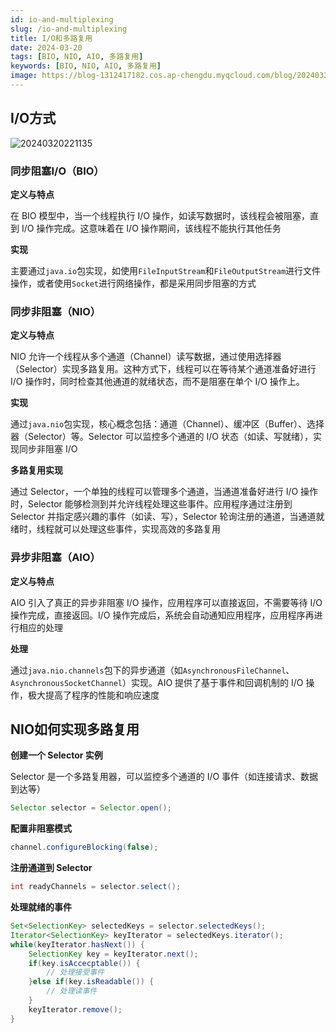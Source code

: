 ```yaml
---
id: io-and-multiplexing
slug: /io-and-multiplexing
title: I/O和多路复用
date: 2024-03-20
tags: [BIO, NIO, AIO, 多路复用]
keywords: [BIO, NIO, AIO, 多路复用]
image: https://blog-1312417182.cos.ap-chengdu.myqcloud.com/blog/20240320221135.png
---
```

## I/O方式

![20240320221135](https://blog-1312417182.cos.ap-chengdu.myqcloud.com/blog/20240320221135.png)

### 同步阻塞I/O（BIO）

**定义与特点**

在 BIO 模型中，当一个线程执行 I/O 操作，如读写数据时，该线程会被阻塞，直到 I/O 操作完成。这意味着在 I/O 操作期间，该线程不能执行其他任务

**实现**

主要通过`java.io`包实现，如使用`FileInputStream`和`FileOutputStream`进行文件操作，或者使用`Socket`进行网络操作，都是采用同步阻塞的方式

### 同步非阻塞（NIO）

**定义与特点**

NIO 允许一个线程从多个通道（Channel）读写数据，通过使用选择器（Selector）实现多路复用。这种方式下，线程可以在等待某个通道准备好进行 I/O 操作时，同时检查其他通道的就绪状态，而不是阻塞在单个 I/O 操作上。

**实现**

通过`java.nio`包实现，核心概念包括：通道（Channel）、缓冲区（Buffer）、选择器（Selector）等。Selector 可以监控多个通道的 I/O 状态（如读、写就绪），实现同步非阻塞 I/O 

**多路复用实现**

通过 Selector，一个单独的线程可以管理多个通道，当通道准备好进行 I/O 操作时，Selector 能够检测到并允许线程处理这些事件。应用程序通过注册到 Selector 并指定感兴趣的事件（如读、写），Selector 轮询注册的通道，当通道就绪时，线程就可以处理这些事件，实现高效的多路复用

### 异步非阻塞（AIO）

**定义与特点**

AIO 引入了真正的异步非阻塞 I/O 操作，应用程序可以直接返回，不需要等待 I/O 操作完成，直接返回。I/O 操作完成后，系统会自动通知应用程序，应用程序再进行相应的处理

**处理**

通过`java.nio.channels`包下的异步通道（如`AsynchronousFileChannel`、`AsynchronousSocketChannel`）实现。AIO 提供了基于事件和回调机制的 I/O 操作，极大提高了程序的性能和响应速度

## NIO如何实现多路复用

**创建一个 Selector 实例**

Selector 是一个多路复用器，可以监控多个通道的 I/O 事件（如连接请求、数据到达等）

```java
Selector selector = Selector.open();
```

**配置非阻塞模式**

```java
channel.configureBlocking(false);
```

**注册通道到 Selector**

```java
int readyChannels = selector.select();
```

**处理就绪的事件**

```java
Set<SelectionKey> selectedKeys = selector.selectedKeys();
Iterator<SelectionKey> keyIterator = selectedKeys.iterator();
while(keyIterator.hasNext()) {
    SelectionKey key = keyIterator.next();
    if(key.isAccecptable()) {
        // 处理接受事件
    }else if(key.isReadable()) {
        // 处理读事件
    }
    keyIterator.remove();
}
```



